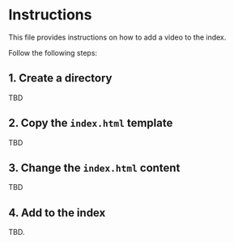 # Instructions

This file provides instructions on how to add a video to the index.

Follow the following steps:

## 1. Create a directory

TBD

## 2. Copy the `index.html` template

TBD

## 3. Change the `index.html` content 

TBD

## 4. Add to the index

TBD.
